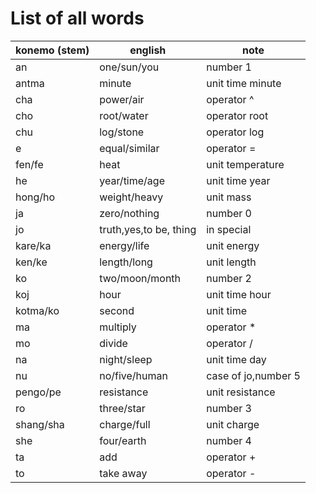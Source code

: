 # List of all words
|konemo (stem)       |english             |note                |
|--------------------|--------------------|--------------------|
|an                  |one/sun/you         |number 1            |
|antma               |minute              |unit time minute    |
|cha                 |power/air           |operator ^          |
|cho                 |root/water          |operator root       |
|chu                 |log/stone           |operator log        |
|e                   |equal/similar       |operator =          |
|fen/fe              |heat                |unit temperature    |
|he                  |year/time/age       |unit time year      |
|hong/ho             |weight/heavy        |unit mass           |
|ja                  |zero/nothing        |number 0            |
|jo                  |truth,yes,to be, thing| in special       |
|kare/ka             |energy/life         |unit energy         |
|ken/ke              |length/long         |unit length         |
|ko                  |two/moon/month      |number 2            |
|koj                 |hour                |unit time hour      |
|kotma/ko            |second              |unit time           |
|ma                  |multiply            |operator *          |
|mo                  |divide              |operator /          |
|na                  |night/sleep         |unit time day       |
|nu                  |no/five/human       |case of jo,number 5 |
|pengo/pe            |resistance          |unit resistance     |
|ro                  |three/star          |number 3            |
|shang/sha           |charge/full         |unit charge         |
|she                 |four/earth          |number 4            |
|ta                  |add                 |operator +          |
|to                  |take away           |operator -          |
